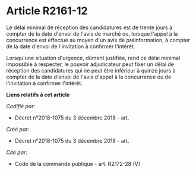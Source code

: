 # Article R2161-12

Le délai minimal de réception des candidatures est de trente jours à compter de la date d'envoi de l'avis de marché ou,
lorsque l'appel à la concurrence est effectué au moyen d'un avis de préinformation, à compter de la date d'envoi de
l'invitation à confirmer l'intérêt.

Lorsqu'une situation d'urgence, dûment justifiée, rend ce délai minimal impossible à respecter, le pouvoir adjudicateur peut
fixer un délai de réception des candidatures qui ne peut être inférieur à quinze jours à compter de la date d'envoi de l'avis
d'appel à la concurrence ou de l'invitation à confirmer l'intérêt.

**Liens relatifs à cet article**

_Codifié par_:

  - Décret n°2018-1075 du 3 décembre 2018 - art.

_Créé par_:

  - Décret n°2018-1075 du 3 décembre 2018 - art.

_Cité par_:

  - Code de la commande publique - art. R2172-28 (V)
